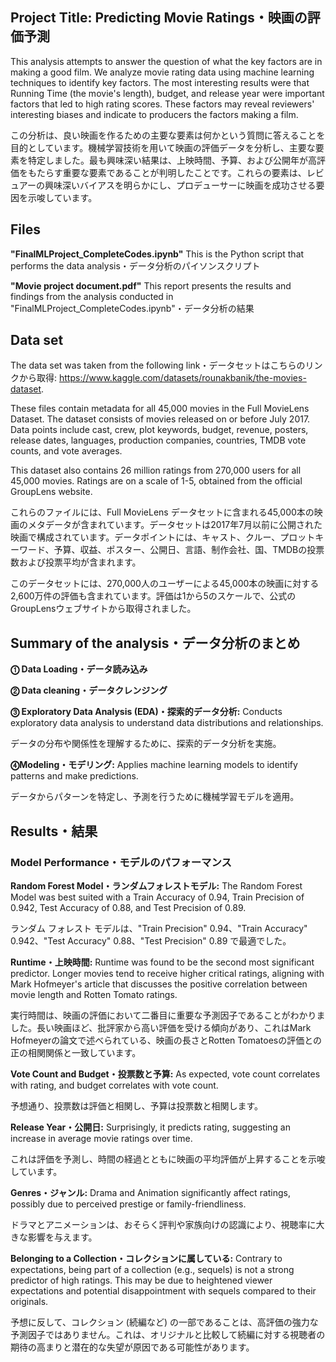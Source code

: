 ## Project Title: Predicting Movie Ratings・映画の評価予測
This analysis attempts to answer the question of what the key factors are in making a good film. We analyze movie rating data using machine learning techniques to identify key factors. The most interesting results were that Running Time (the movie's length), budget, and release year were important factors that led to high rating scores. These factors may reveal reviewers' interesting biases and indicate to producers the factors making a film.

この分析は、良い映画を作るための主要な要素は何かという質問に答えることを目的としています。機械学習技術を用いて映画の評価データを分析し、主要な要素を特定しました。最も興味深い結果は、上映時間、予算、および公開年が高評価をもたらす重要な要素であることが判明したことです。これらの要素は、レビュアーの興味深いバイアスを明らかにし、プロデューサーに映画を成功させる要因を示唆しています。

## Files
**"FinalMLProject_CompleteCodes.ipynb"** This is the Python script that performs the data analysis・データ分析のパイソンスクリプト

**"Movie project  document.pdf"** This report presents the results and findings from the analysis conducted in "FinalMLProject_CompleteCodes.ipynb"・データ分析の結果

## Data set
The data set was taken from the following link・データセットはこちらのリンクから取得: https://www.kaggle.com/datasets/rounakbanik/the-movies-dataset.

These files contain metadata for all 45,000 movies in the Full MovieLens Dataset. The dataset consists of movies released on or before July 2017. Data points include cast, crew, plot keywords, budget, revenue, posters, release dates, languages, production companies, countries, TMDB vote counts, and vote averages.

This dataset also contains 26 million ratings from 270,000 users for all 45,000 movies. Ratings are on a scale of 1-5, obtained from the official GroupLens website.


これらのファイルには、Full MovieLens データセットに含まれる45,000本の映画のメタデータが含まれています。データセットは2017年7月以前に公開された映画で構成されています。データポイントには、キャスト、クルー、プロットキーワード、予算、収益、ポスター、公開日、言語、制作会社、国、TMDBの投票数および投票平均が含まれます。

このデータセットには、270,000人のユーザーによる45,000本の映画に対する2,600万件の評価も含まれています。評価は1から5のスケールで、公式のGroupLensウェブサイトから取得されました。

## Summary of the analysis・データ分析のまとめ

**⓵ Data Loading・データ読み込み** 

**⓶ Data cleaning・データクレンジング**

**⓷ Exploratory Data Analysis (EDA)・探索的データ分析:** Conducts exploratory data analysis to understand data distributions and relationships.

データの分布や関係性を理解するために、探索的データ分析を実施。

**⓸Modeling・モデリング:** Applies machine learning models to identify patterns and make predictions.

データからパターンを特定し、予測を行うために機械学習モデルを適用。

## Results・結果

### Model Performance・モデルのパフォーマンス

**Random Forest Model・ランダムフォレストモデル:** The Random Forest Model was best suited with a Train Accuracy of 0.94, Train Precision of 0.942, Test Accuracy of 0.88, and Test Precision of 0.89.

ランダム フォレスト モデルは、"Train Precision" 0.94、"Train Accuracy" 0.942、"Test Accuracy" 0.88、"Test Precision" 0.89 で最適でした。

**Runtime・上映時間:** Runtime was found to be the second most significant predictor. Longer movies tend to receive higher critical ratings, aligning with Mark Hofmeyer's article that discusses the positive correlation between movie length and Rotten Tomato ratings.

実行時間は、映画の評価において二番目に重要な予測因子であることがわかりました。長い映画ほど、批評家から高い評価を受ける傾向があり、これはMark Hofmeyerの論文で述べられている、映画の長さとRotten Tomatoesの評価との正の相関関係と一致しています。



**Vote Count and Budget・投票数と予算:** As expected, vote count correlates with rating, and budget correlates with vote count.

予想通り、投票数は評価と相関し、予算は投票数と相関します。

**Release Year・公開日:** Surprisingly, it predicts rating, suggesting an increase in average movie ratings over time.

これは評価を予測し、時間の経過とともに映画の平均評価が上昇することを示唆しています。

**Genres・ジャンル:** Drama and Animation significantly affect ratings, possibly due to perceived prestige or family-friendliness.

ドラマとアニメーションは、おそらく評判や家族向けの認識により、視聴率に大きな影響を与えます。

**Belonging to a Collection・コレクションに属している:** Contrary to expectations, being part of a collection (e.g., sequels) is not a strong predictor of high ratings. This may be due to heightened viewer expectations and potential disappointment with sequels compared to their originals.

予想に反して、コレクション (続編など) の一部であることは、高評価の強力な予測因子ではありません。これは、オリジナルと比較して続編に対する視聴者の期待の高まりと潜在的な失望が原因である可能性があります。
